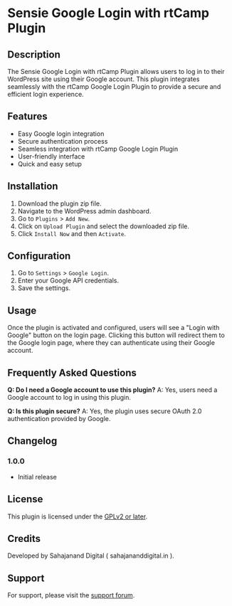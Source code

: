 # Sensie Google Login with rtCamp Plugin

## Description

The Sensie Google Login with rtCamp Plugin allows users to log in to their WordPress site using their Google account. This plugin integrates seamlessly with the rtCamp Google Login Plugin to provide a secure and efficient login experience.

## Features

- Easy Google login integration
- Secure authentication process
- Seamless integration with rtCamp Google Login Plugin
- User-friendly interface
- Quick and easy setup

## Installation

1. Download the plugin zip file.
2. Navigate to the WordPress admin dashboard.
3. Go to `Plugins` > `Add New`.
4. Click on `Upload Plugin` and select the downloaded zip file.
5. Click `Install Now` and then `Activate`.

## Configuration

1. Go to `Settings` > `Google Login`.
2. Enter your Google API credentials.
3. Save the settings.

## Usage

Once the plugin is activated and configured, users will see a "Login with Google" button on the login page. Clicking this button will redirect them to the Google login page, where they can authenticate using their Google account.

## Frequently Asked Questions

**Q: Do I need a Google account to use this plugin?**
A: Yes, users need a Google account to log in using this plugin.

**Q: Is this plugin secure?**
A: Yes, the plugin uses secure OAuth 2.0 authentication provided by Google.

## Changelog

### 1.0.0
- Initial release

## License

This plugin is licensed under the [GPLv2 or later](https://www.gnu.org/licenses/gpl-2.0.html).

## Credits

Developed by Sahajanand Digital ( sahajananddigital.in ).

## Support

For support, please visit the [support forum](https://github.com/sahajananddigital/wordpress-plugins/issues).

